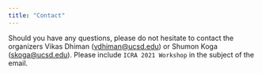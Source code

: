 ```yaml
---
title: "Contact"
---
```

Should you have any questions, please do not hesitate to contact the organizers Vikas Dhiman (vdhiman@ucsd.edu) or Shumon Koga (skoga@ucsd.edu). Please include ``ICRA 2021 Workshop`` in the subject of the email. 
